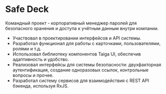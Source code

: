 # Safe Deck

Командный проект - корпоративный менеджер паролей для безопасного хранения и доступа к учётным данным внутри компании.
- Участвовал в проектировании интерфейсов и API системы.
- Разработал функционал для работы с карточками, пользователями, ролями и т.д.
- Использовал библиотеку компонентов Taiga UI, обеспечив адаптивность и удобство.
- Реализовал интерфейсы для системы безопасности: двухфакторная аутентификация, создание одноразовых ссылок, контрольные вопросы и прочее.
- Разработал систему сервисов для взаимодействия с REST API бэкенда, используя RxJS.

